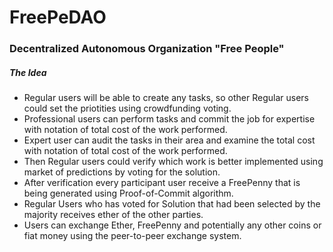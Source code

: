 # FreePeDAO
### Decentralized Autonomous Organization "Free People"


##### The Idea
- Regular users will be able to create any tasks, so other Regular users could set the priotities using crowdfunding voting. 
- Professional users can perform tasks and commit the job for expertise with notation of total cost of the work performed. 
- Expert user can audit the tasks in their area and examine the total cost with notation of total cost of the work performed. 
- Then Regular users could verify which work is better implemented using market of predictions by voting for the solution. 
- After verification every participant user receive a FreePenny that is being generated using Proof-of-Commit algorithm.
- Regular Users who has voted for Solution that had been selected by the majority receives ether of the other parties.
- Users can exchange Ether, FreePenny and potentially any other coins or fiat money using the peer-to-peer exchange system.
